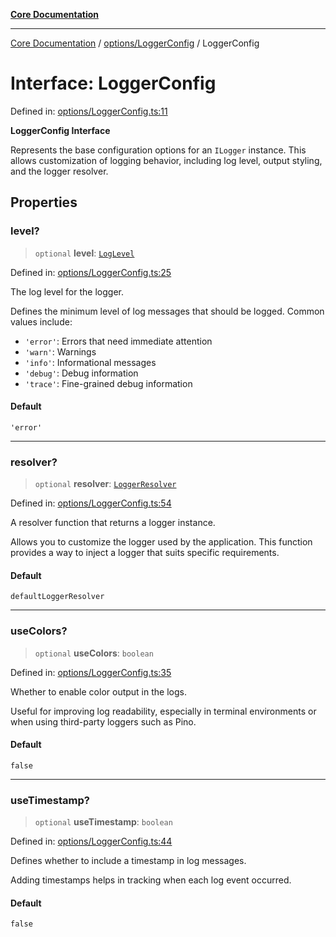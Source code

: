 [**Core Documentation**](../../../README.md)

***

[Core Documentation](../../../README.md) / [options/LoggerConfig](../README.md) / LoggerConfig

# Interface: LoggerConfig

Defined in: [options/LoggerConfig.ts:11](https://github.com/stonemjs/core/blob/3581a30de158e951ead319c3cc6abead0be9639f/src/options/LoggerConfig.ts#L11)

**LoggerConfig Interface**

Represents the base configuration options for an `ILogger` instance.
This allows customization of logging behavior, including log level,
output styling, and the logger resolver.

## Properties

### level?

> `optional` **level**: [`LogLevel`](../../../declarations/enumerations/LogLevel.md)

Defined in: [options/LoggerConfig.ts:25](https://github.com/stonemjs/core/blob/3581a30de158e951ead319c3cc6abead0be9639f/src/options/LoggerConfig.ts#L25)

The log level for the logger.

Defines the minimum level of log messages that should be logged.
Common values include:
- `'error'`: Errors that need immediate attention
- `'warn'`: Warnings
- `'info'`: Informational messages
- `'debug'`: Debug information
- `'trace'`: Fine-grained debug information

#### Default

`'error'`

***

### resolver?

> `optional` **resolver**: [`LoggerResolver`](../../../declarations/type-aliases/LoggerResolver.md)

Defined in: [options/LoggerConfig.ts:54](https://github.com/stonemjs/core/blob/3581a30de158e951ead319c3cc6abead0be9639f/src/options/LoggerConfig.ts#L54)

A resolver function that returns a logger instance.

Allows you to customize the logger used by the application.
This function provides a way to inject a logger that suits specific requirements.

#### Default

`defaultLoggerResolver`

***

### useColors?

> `optional` **useColors**: `boolean`

Defined in: [options/LoggerConfig.ts:35](https://github.com/stonemjs/core/blob/3581a30de158e951ead319c3cc6abead0be9639f/src/options/LoggerConfig.ts#L35)

Whether to enable color output in the logs.

Useful for improving log readability, especially in terminal environments
or when using third-party loggers such as Pino.

#### Default

`false`

***

### useTimestamp?

> `optional` **useTimestamp**: `boolean`

Defined in: [options/LoggerConfig.ts:44](https://github.com/stonemjs/core/blob/3581a30de158e951ead319c3cc6abead0be9639f/src/options/LoggerConfig.ts#L44)

Defines whether to include a timestamp in log messages.

Adding timestamps helps in tracking when each log event occurred.

#### Default

`false`
